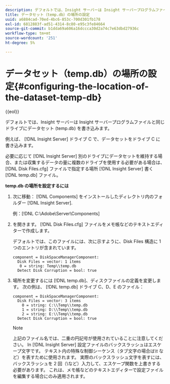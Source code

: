 ```yaml
---
description: デフォルトでは、Insight サーバーは Insight サーバープログラムファイルと同じドライブにデータセット (temp.db) を書き込みます。
title: データセット（temp.db）の場所の設定
uuid: a6884cad-70ed-4bc6-853c-700d301fb178
exl-id: 6812883f-ad51-4314-8c80-e95c3fe84664
source-git-commit: b1dda69a606a16dccca30d2a74c7e63dbd27936c
workflow-type: tm+mt
source-wordcount: '251'
ht-degree: 5%

---
```


# データセット（temp.db）の場所の設定{#configuring-the-location-of-the-dataset-temp-db}

{{eol}}

デフォルトでは、Insight サーバーは Insight サーバープログラムファイルと同じドライブにデータセット (temp.db) を書き込みます。

例えば、 [!DNL Insight Server] ドライブ C で、データセットをドライブ C に書き込みます。

必要に応じて [!DNL Insight Server] 別のドライブにデータセットを維持する場合、または収集するデータの量に複数のドライブを使用する必要がある場合は、 [!DNL Disk Files.cfg] ファイルで指定する場所 [!DNL Insight Server] 書く [!DNL temp.db] ファイル。

**temp.db の場所を設定するには**

1. 次に移動： [!DNL Components] をインストールしたディレクトリ内のフォルダー [!DNL Insight Server].

   例：[!DNL C:\Adobe\Server\Components]

1. を開きます。 [!DNL Disk Files.cfg] ファイルをメモ帳などのテキストエディターで作成します。

   デフォルトでは、このファイルには、次に示すように、Disk Files 構造に 1 つのエントリが含まれています。

   ```
   component = DiskSpaceManagerComponent:
     Disk Files = vector: 1 items
      0 = string: Temp\\temp.db
     Detect Disk Corruption = bool: true
   ```

1. 場所を変更するには [!DNL temp.db]、ディスクファイルの定義を変更します。 次の例は、 [!DNL temp.db] ドライブ C、D、E のファイル：

   ```
   component = DiskSpaceManagerComponent:
     Disk Files = vector: 3 items
       0 = string: C:\\Temp\\temp.db
       1 = string: D:\\Temp\\temp.db
       2 = string: E:\\Temp\\temp.db
     Detect Disk Corruption = bool: true
   ```

   >[!NOTE]
   >
   >上記のファイル名では、二重の円記号が使用されていることに注意してください。 In [!DNL Insight Server] 設定ファイルのバックスラッシュはエスケープ文字です。 テキスト内の特殊な制御シーケンス（タブ文字の場合は\t など）を表すために使用されます。 実際のバックスラッシュ文字を表すには、バックスラッシュを 2 回（\\など）入力して、エスケープ関数を上書きする必要があります。 これは、メモ帳などのテキストエディターで設定ファイルを編集する場合にのみ適用されます。
